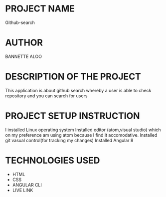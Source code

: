 # PROJECT NAME
Github-search
# AUTHOR
BANNETTE ALOO
# DESCRIPTION OF THE PROJECT
This application is about github search whereby a user is able to check repository and you can search for users

# PROJECT SETUP INSTRUCTION
I installed Linux operating system
Installed editor (atom,visual studio) which on my preference am using atom because I find it accomodative.
Installed git vasual control(for tracking my changes)
Installed Angular 8
# TECHNOLOGIES USED
* HTML
* CSS
* ANGULAR CLI
* LIVE LINK